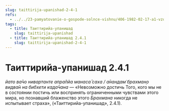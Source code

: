 ```yaml
---
slug: taittirija-upanishad-2-4-1
refs:
  - ../../23-pamyatovanie-o-gospode-solnce-vishnu/406-1982-02-17-a1-vzor-lyubyashhego-hranitelya-glavnaya-mantra-rigvedy.md
tags:
  - title: Таиттирийа-упанишад
    slug: taittirija-upanishad
  - title: Таиттирийа-упанишад 2.4.1
    slug: taittirija-upanishad-2-4-1
---
```


# Таиттирийа-упанишад 2.4.1

*йато ва̄чо нивартанте апра̄пйа манаса̄ саха / а̄нандам̇ брахман̣о видва̄н на бибхети када̄чана* — «Невозможно достичь Того, кого мы не в состоянии постичь или воспринять ограниченными чувствами этого мира, но познавший блаженство этого *Брахмана* никогда не испытывает страха», («Таиттирийа-упанишад», 2.4.1).


